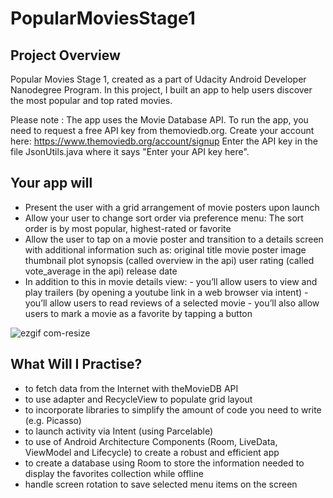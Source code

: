 # PopularMoviesStage1

## Project Overview
Popular Movies Stage 1, created as a part of Udacity Android Developer Nanodegree Program.
In this project, I built an app to help users discover the most popular and top rated movies.

Please note : The app uses the Movie Database API. To run the app, you need to request a free API key from themoviedb.org. Create your account here: https://www.themoviedb.org/account/signup
Enter the API key in the file JsonUtils.java where it says "Enter your API key here".

## Your app will
- Present the user with a grid arrangement of movie posters upon launch
- Allow your user to change sort order via preference menu: The sort order is by most popular, highest-rated or favorite
- Allow the user to tap on a movie poster and transition to a details screen with additional information such as:
      original title
      movie poster image thumbnail
      plot synopsis (called overview in the api)
      user rating (called vote_average in the api)
      release date
- In addition to this in movie details view:
      - you’ll allow users to view and play trailers (by opening a youtube link in a web browser via intent)
      - you’ll allow users to read reviews of a selected movie
      - you’ll also allow users to mark a movie as a favorite by tapping a button
      
![ezgif com-resize](https://user-images.githubusercontent.com/30228915/68777335-c49cdc80-0631-11ea-9a7b-fa5e3458698f.gif)


## What Will I Practise?
- to fetch data from the Internet with theMovieDB API
- to use adapter and RecycleView to populate grid layout
- to incorporate libraries to simplify the amount of code you need to write (e.g. Picasso)
- to launch activity via Intent (using Parcelable)
- to use of Android Architecture Components (Room, LiveData, ViewModel and Lifecycle) to create a robust and efficient app
- to create a database using Room to store the information needed to display the favorites collection while offline
- handle screen rotation to save selected menu items on the screen 
